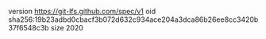 version https://git-lfs.github.com/spec/v1
oid sha256:19b23adbd0cbacf3b072d632c934ace204a3dca86b26ee8cc3420b37f6548c3b
size 2020
